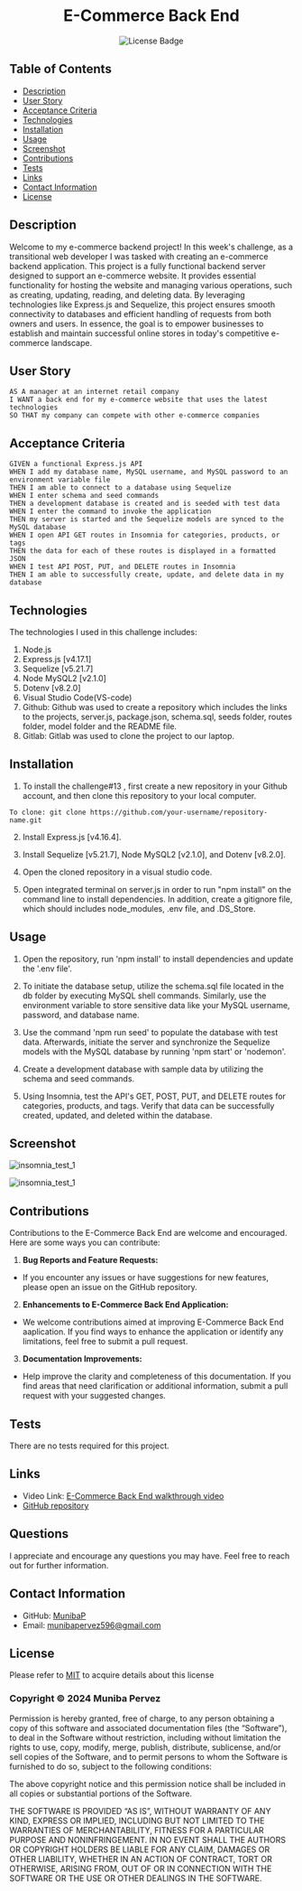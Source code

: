 <div align ="center">

# E-Commerce Back End

![License Badge](https://shields.io/badge/license-MIT-blue)
</div>

## Table of Contents
- [Description](#description)
- [User Story](#user-story)
- [Acceptance Criteria](#acceptance-criteria)
- [Technologies](#technologies)
- [Installation](#installation)
- [Usage](#usage)
- [Screenshot](#screenshot)
- [Contributions](#contributions)
- [Tests](#tests)
- [Links](#links)
- [Contact Information](#contact-information)
- [License](#license)

## Description
Welcome to my e-commerce backend project! In this week's challenge, as a transitional web developer I was tasked with creating an e-commerce backend application. This project is a fully functional backend server designed to support an e-commerce website. It provides essential functionality for hosting the website and managing various operations, such as creating, updating, reading, and deleting data. By leveraging technologies like Express.js and Sequelize, this project ensures smooth connectivity to databases and efficient handling of requests from both owners and users. In essence, the goal is to empower businesses to establish and maintain successful online stores in today's competitive e-commerce landscape.

## User Story
```
AS A manager at an internet retail company
I WANT a back end for my e-commerce website that uses the latest technologies
SO THAT my company can compete with other e-commerce companies
```

## Acceptance Criteria
```
GIVEN a functional Express.js API
WHEN I add my database name, MySQL username, and MySQL password to an environment variable file
THEN I am able to connect to a database using Sequelize
WHEN I enter schema and seed commands
THEN a development database is created and is seeded with test data
WHEN I enter the command to invoke the application
THEN my server is started and the Sequelize models are synced to the MySQL database
WHEN I open API GET routes in Insomnia for categories, products, or tags
THEN the data for each of these routes is displayed in a formatted JSON
WHEN I test API POST, PUT, and DELETE routes in Insomnia
THEN I am able to successfully create, update, and delete data in my database
```

## Technologies
The technologies I used in this challenge includes:

1. Node.js
2. Express.js [v4.17.1]
3. Sequelize [v5.21.7]
4. Node MySQL2 [v2.1.0]
5. Dotenv [v8.2.0]
4. Visual Studio Code(VS-code)
5. Github: Github was used to create a repository which includes the links to the projects, server.js, package.json, schema.sql, seeds folder, routes folder, model folder and the README file.
6. Gitlab: Gitlab was used to clone the project to our laptop.

## Installation
1. To install the challenge#13 , first create a new repository in your Github account, and then clone this repository to your local computer. 
```
To clone: git clone https://github.com/your-username/repository-name.git   
```           
2. Install Express.js [v4.16.4].

3. Install Sequelize [v5.21.7], Node MySQL2 [v2.1.0], and Dotenv [v8.2.0].

4. Open the cloned repository in a visual studio code.
 
5. Open integrated terminal on server.js in order to run "npm install" on the command line to install dependencies. In addition, create a gitignore file, which should includes node_modules, .env file, and .DS_Store.   

## Usage
1. Open the repository, run 'npm install' to install dependencies and update the '.env file'.

2. To initiate the database setup, utilize the schema.sql file located in the db folder by executing MySQL shell commands. Similarly, use the environment variable to store sensitive data like your MySQL username, password, and database name. 

3. Use the command 'npm run seed' to populate the database with test data. Afterwards, initiate the server and synchronize the Sequelize models with the MySQL database by running 'npm start' or 'nodemon'.

4. Create a development database with sample data by utilizing the schema and seed commands.

5. Using Insomnia, test the API's GET, POST, PUT, and DELETE routes for categories, products, and tags. Verify that data can be successfully created, updated, and deleted within the database.

## Screenshot
![insomnia_test_1](/Assets/insomnia_test_1.png)

![insomnia_test_1](/Assets/insomnia_test_2.png)


## Contributions
Contributions to the E-Commerce Back End are welcome and encouraged. Here are some ways you can contribute:

1. **Bug Reports and Feature Requests:**
  - If you encounter any issues or have suggestions for new features, please open an issue on the GitHub repository.
    
2. **Enhancements to E-Commerce Back End Application:**
  -  We welcome contributions aimed at improving E-Commerce Back End aaplication. If you find ways to enhance the application or identify any limitations, feel free to submit a pull request.

3. **Documentation Improvements:**
  - Help improve the clarity and completeness of this documentation. If you find areas that need clarification or additional information, submit a pull request with your suggested changes.     

## Tests
There are no tests required for this project.

## Links
- Video Link: [E-Commerce Back End walkthrough video](https://drive.google.com/file/d/1oVXdE9FimQ4XCNSwK1eQTTGJUnQO5r71/view?usp=sharing)
- [GitHub repository](https://github.com/MunibaP/E-Commerce_Back_End.git)
  
## Questions
I appreciate and encourage any questions you may have. Feel free to reach out for further information.
  
## Contact Information
- GitHub: [MunibaP](https://github.com/MunibaP)
- Email: munibapervez596@gmail.com

## License
Please refer to [MIT]() to acquire details about this license 

### Copyright © 2024 Muniba Pervez

Permission is hereby granted, free of charge, to any person obtaining a copy of this software and associated documentation files (the “Software”), to deal in the Software without restriction, including without limitation the rights to use, copy, modify, merge, publish, distribute, sublicense, and/or sell copies of the Software, and to permit persons to whom the Software is furnished to do so, subject to the following conditions:

The above copyright notice and this permission notice shall be included in all copies or substantial portions of the Software.

THE SOFTWARE IS PROVIDED “AS IS”, WITHOUT WARRANTY OF ANY KIND, EXPRESS OR IMPLIED, INCLUDING BUT NOT LIMITED TO THE WARRANTIES OF MERCHANTABILITY, FITNESS FOR A PARTICULAR PURPOSE AND NONINFRINGEMENT. IN NO EVENT SHALL THE AUTHORS OR COPYRIGHT HOLDERS BE LIABLE FOR ANY CLAIM, DAMAGES OR OTHER LIABILITY, WHETHER IN AN ACTION OF CONTRACT, TORT OR OTHERWISE, ARISING FROM, OUT OF OR IN CONNECTION WITH THE SOFTWARE OR THE USE OR OTHER DEALINGS IN THE SOFTWARE.
